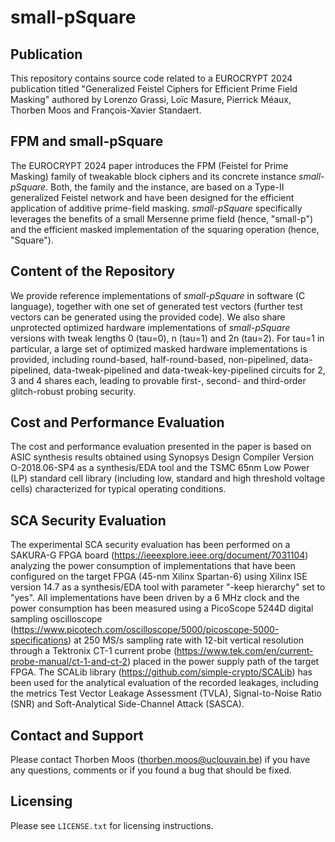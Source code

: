 # small-pSquare

## Publication
This repository contains source code related to a EUROCRYPT 2024 publication titled "Generalized Feistel Ciphers for Efficient Prime Field Masking" authored by Lorenzo Grassi, Loïc Masure, Pierrick Méaux, Thorben Moos and François-Xavier Standaert.

## FPM and small-pSquare
The EUROCRYPT 2024 paper introduces the FPM (Feistel for Prime Masking) family of tweakable block ciphers and its concrete instance *small-pSquare*. Both, the family and the instance, are based on a Type-II generalized Feistel network and have been designed for the efficient application of additive prime-field masking. *small-pSquare* specifically leverages the benefits of a small Mersenne prime field (hence, "small-p") and the efficient masked implementation of the squaring operation (hence, "Square").

## Content of the Repository
We provide reference implementations of *small-pSquare* in software (C language), together with one set of generated test vectors (further test vectors can be generated using the provided code). We also share unprotected optimized hardware implementations of *small-pSquare* versions with tweak lengths 0 (tau=0), n (tau=1) and 2n (tau=2). For tau=1 in particular, a large set of optimized masked hardware implementations is provided, including round-based, half-round-based, non-pipelined, data-pipelined, data-tweak-pipelined and data-tweak-key-pipelined circuits for 2, 3 and 4 shares each, leading to provable first-, second- and third-order glitch-robust probing security.

## Cost and Performance Evaluation
The cost and performance evaluation presented in the paper is based on ASIC synthesis results obtained using Synopsys Design Compiler Version O-2018.06-SP4 as a synthesis/EDA tool and the TSMC 65nm Low Power (LP) standard cell library (including low, standard and high threshold voltage cells) characterized for typical operating conditions.

## SCA Security Evaluation
The experimental SCA security evaluation has been performed on a SAKURA-G FPGA board (https://ieeexplore.ieee.org/document/7031104) analyzing the power consumption of implementations that have been configured on the target FPGA (45-nm Xilinx Spartan-6) using Xilinx ISE version 14.7 as a synthesis/EDA tool with parameter "-keep hierarchy" set to "yes". All implementations have been driven by a 6 MHz clock and the power consumption has been measured using a PicoScope 5244D digital sampling oscilloscope (https://www.picotech.com/oscilloscope/5000/picoscope-5000-specifications) at 250 MS/s sampling rate with 12-bit vertical resolution through a Tektronix CT-1 current probe (https://www.tek.com/en/current-probe-manual/ct-1-and-ct-2) placed in the power supply path of the target FPGA. The SCALib library (https://github.com/simple-crypto/SCALib) has been used for the analytical evaluation of the recorded leakages, including the metrics Test Vector Leakage Assessment (TVLA), Signal-to-Noise Ratio (SNR) and Soft-Analytical Side-Channel Attack (SASCA).

## Contact and Support
Please contact Thorben Moos (thorben.moos@uclouvain.be) if you have any questions, comments or if you found a bug that should be fixed.

## Licensing
Please see `LICENSE.txt` for licensing instructions.